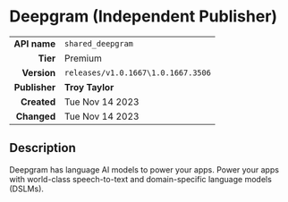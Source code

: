 # Deepgram (Independent Publisher)
| | |
|-:|-|
|**API name**|`shared_deepgram`|
|**Tier**|Premium|
|**Version**|`releases/v1.0.1667\1.0.1667.3506`|
|**Publisher**|**Troy Taylor**|
|**Created**|Tue Nov 14 2023|
|**Changed**|Tue Nov 14 2023|

## Description
Deepgram has language AI models to power your apps. Power your apps with world-class speech-to-text and domain-specific language models (DSLMs).
